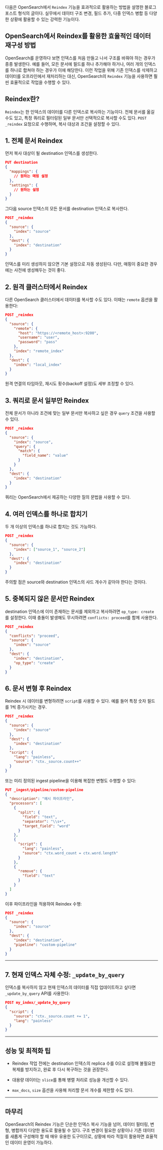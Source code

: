 다음은 OpenSearch에서 `Reindex` 기능을 효과적으로 활용하는 방법을 설명한 블로그 포스트 형식의 글이다. 실무에서 데이터 구조 변경, 필드 추가, 다중 인덱스 병합 등 다양한 상황에 활용할 수 있는 강력한 기능이다.

## OpenSearch에서 Reindex를 활용한 효율적인 데이터 재구성 방법

OpenSearch를 운영하다 보면 인덱스를 처음 만들고 나서 구조를 바꿔야 하는 경우가 종종 발생한다. 예를 들어, 모든 문서에 필드를 하나 추가해야 하거나, 여러 개의 인덱스를 하나로 합쳐야 하는 경우가 이에 해당한다. 이런 작업을 위해 기존 인덱스를 삭제하고 데이터를 오프라인에서 재처리하는 대신, OpenSearch의 `Reindex` 기능을 사용하면 훨씬 효율적으로 작업을 수행할 수 있다.

## Reindex란?

`Reindex`는 한 인덱스의 데이터를 다른 인덱스로 복사하는 기능이다. 전체 문서를 옮길 수도 있고, 특정 쿼리로 필터링된 일부 문서만 선택적으로 복사할 수도 있다. `POST _reindex` 요청으로 수행하며, 복사 대상과 조건을 설정할 수 있다.

## 1. 전체 문서 Reindex

먼저 복사 대상이 될 destination 인덱스를 생성한다.

```json
PUT destination
{
  "mappings": {
    // 원하는 매핑 설정
  },
  "settings": {
    // 원하는 설정
  }
}
```

그다음 source 인덱스의 모든 문서를 destination 인덱스로 복사한다.

```json
POST _reindex
{
  "source": {
    "index": "source"
  },
  "dest": {
    "index": "destination"
  }
}
```

인덱스를 미리 생성하지 않으면 기본 설정으로 자동 생성된다. 다만, 매핑이 중요한 경우에는 사전에 생성해두는 것이 좋다.


## 2. 원격 클러스터에서 Reindex

다른 OpenSearch 클러스터에서 데이터를 복사할 수도 있다. 이때는 `remote` 옵션을 활용한다:

```json
POST _reindex
{
  "source": {
    "remote": {
      "host": "https://<remote_host>:9200",
      "username": "user",
      "password": "pass"
    },
    "index": "remote_index"
  },
  "dest": {
    "index": "local_index"
  }
}
```

원격 연결의 타임아웃, 재시도 횟수(backoff 설정)도 세부 조정할 수 있다.


## 3. 쿼리로 문서 일부만 Reindex

전체 문서가 아니라 조건에 맞는 일부 문서만 복사하고 싶은 경우 `query` 조건을 사용할 수 있다.

```json
POST _reindex
{
  "source": {
    "index": "source",
    "query": {
      "match": {
        "field_name": "value"
      }
    }
  },
  "dest": {
    "index": "destination"
  }
}
```

쿼리는 OpenSearch에서 제공하는 다양한 질의 문법을 사용할 수 있다.

## 4. 여러 인덱스를 하나로 합치기

두 개 이상의 인덱스를 하나로 합치는 것도 가능하다.

```json
POST _reindex
{
  "source": {
    "index": ["source_1", "source_2"]
  },
  "dest": {
    "index": "destination"
  }
}
```

주의할 점은 source와 destination 인덱스의 샤드 개수가 같아야 한다는 것이다.


## 5. 중복되지 않은 문서만 Reindex

destination 인덱스에 이미 존재하는 문서를 제외하고 복사하려면 `op_type: create`를 설정한다. 이때 충돌이 발생해도 무시하려면 `conflicts: proceed`를 함께 사용한다.

```json
POST _reindex
{
  "conflicts": "proceed",
  "source": {
    "index": "source"
  },
  "dest": {
    "index": "destination",
    "op_type": "create"
  }
}
```


## 6. 문서 변형 후 Reindex

Reindex 시 데이터를 변형하려면 `script`를 사용할 수 있다. 예를 들어 특정 숫자 필드를 1씩 증가시키는 경우.

```json
POST _reindex
{
  "source": {
    "index": "source"
  },
  "dest": {
    "index": "destination"
  },
  "script": {
    "lang": "painless",
    "source": "ctx._source.count++"
  }
}
```

또는 미리 정의된 ingest pipeline을 이용해 복잡한 변형도 수행할 수 있다:

```json
PUT _ingest/pipeline/custom-pipeline
{
  "description": "예시 파이프라인",
  "processors": [
    {
      "split": {
        "field": "text",
        "separator": "\\s+",
        "target_field": "word"
      }
    },
    {
      "script": {
        "lang": "painless",
        "source": "ctx.word_count = ctx.word.length"
      }
    },
    {
      "remove": {
        "field": "text"
      }
    }
  ]
}
```

이후 파이프라인을 적용하여 Reindex 수행:

```json
POST _reindex
{
  "source": {
    "index": "source"
  },
  "dest": {
    "index": "destination",
    "pipeline": "custom-pipeline"
  }
}
```

---

## 7. 현재 인덱스 자체 수정: `_update_by_query`

인덱스를 복사하지 않고 현재 인덱스의 데이터를 직접 업데이트하고 싶다면 `_update_by_query` API를 사용한다:

```json
POST my_index/_update_by_query
{
  "script": {
    "source": "ctx._source.count += 1",
    "lang": "painless"
  }
}
```

---

## 성능 및 최적화 팁

- Reindex 작업 전에는 destination 인덱스의 replica 수를 0으로 설정해 불필요한 복제를 방지하고, 완료 후 다시 복구하는 것을 권장한다.
    
- 대용량 데이터는 `slice`를 통해 병렬 처리로 성능을 개선할 수 있다.
    
- `max_docs`, `size` 옵션을 사용해 처리할 문서 개수를 제한할 수도 있다.
    

---

## 마무리

OpenSearch의 Reindex 기능은 단순한 인덱스 복사 기능을 넘어, 데이터 필터링, 변형, 병합까지 다양한 용도로 활용될 수 있다. 구조 변경이 필요한 상황이나 기존 데이터를 새롭게 구성해야 할 때 매우 유용한 도구이므로, 상황에 따라 적절히 활용하면 효율적인 데이터 운영이 가능하다.